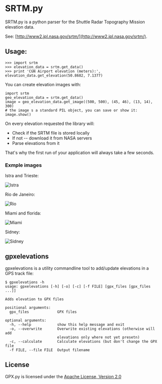 # SRTM.py

SRTM.py is a python parser for the Shuttle Radar Topography Mission elevation data.

See: [http://www2.jpl.nasa.gov/srtm/](http://www2.jpl.nasa.gov/srtm/).

## Usage:

    >>> import srtm
    >>> elevation_data = srtm.get_data()
    >>> print 'CGN Airport elevation (meters):', elevation_data.get_elevation(50.8682, 7.1377)

You can create elevation images with:

    import srtm
    geo_elevation_data = srtm.get_data()
    image = geo_elevation_data.get_image((500, 500), (45, 46), (13, 14), 300)
    # the image s a standard PIL object, you can save or show it:
    image.show()

On every elevation requested the library will:

 * Check if the SRTM file is stored locally
 * If not -- download it from NASA servers
 * Parse elevations from it

That's why the first run of your application will always take a few seconds.

### Exmple images

Istra and Trieste:

![Istra](http://tkrajina.github.io/srtm.py/istra.png)

Rio de Janeiro:

![Rio](http://tkrajina.github.io/srtm.py/rio.png)

Miami and florida:

![Miami](http://tkrajina.github.io/srtm.py/miami.png)

Sidney:

![Sidney](http://tkrajina.github.io/srtm.py/sidney.png)

## gpxelevations

gpxelevations is a utility commandline tool to add/update elevations in a GPS track file:

    $ gpxelevations -h
    usage: gpxelevations [-h] [-o] [-c] [-f FILE] [gpx_files [gpx_files ...]]

    Adds elevation to GPX files

    positional arguments:
      gpx_files             GPX files

    optional arguments:
      -h, --help            show this help message and exit
      -o, --overwrite       Overwrite existing elevations (otherwise will add
                            elevations only where not yet presetn)
      -c, --calculate       Calculate elevations (but don't change the GPX file
      -f FILE, --file FILE  Output filename

## License

GPX.py is licensed under the [Apache License, Version 2.0](http://www.apache.org/licenses/LICENSE-2.0)

